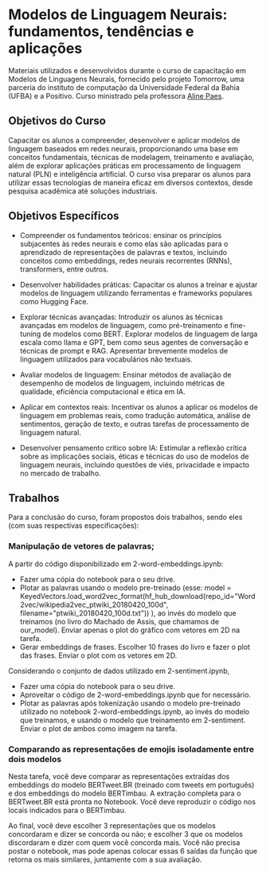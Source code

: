 # Modelos de Linguagem Neurais: fundamentos, tendências e aplicações

Materiais utilizados e desenvolvidos durante o curso de capacitação em Modelos de Linguagens Neurais, fornecido pelo projeto Tomorrow, uma parceria do instituto de computação da Universidade Federal da Bahia (UFBA) e a Positivo. Curso ministrado pela professora [Aline Paes](http://lattes.cnpq.br/0506389215528790).

## Objetivos do Curso
Capacitar os alunos a compreender, desenvolver e aplicar modelos de linguagem baseados em redes neurais, proporcionando uma base em conceitos fundamentais, técnicas de modelagem, treinamento e avaliação, além de explorar aplicações práticas em processamento de linguagem natural (PLN) e inteligência artificial. O curso visa preparar os alunos para utilizar essas tecnologias de maneira eficaz em diversos contextos, desde pesquisa acadêmica até soluções industriais.

## Objetivos Específicos
- Compreender os fundamentos teóricos: ensinar os princípios subjacentes às redes neurais e como elas são aplicadas para o aprendizado de representações de palavras e textos, incluindo conceitos como embeddings, redes neurais recorrentes (RNNs), transformers, entre outros. 

- Desenvolver habilidades práticas: Capacitar os alunos a treinar e ajustar modelos de linguagem utilizando ferramentas e frameworks populares como Hugging Face. 

- Explorar técnicas avançadas: Introduzir os alunos às técnicas avançadas em modelos de linguagem, como pré-treinamento e fine-tuning de modelos como BERT. Explorar modelos de linguagem de larga escala como llama e GPT, bem como seus agentes de conversação e técnicas de prompt e RAG. Apresentar brevemente modelos de linguagem utilizados para vocabulários não textuais. 

- Avaliar modelos de linguagem: Ensinar métodos de avaliação de desempenho de modelos de linguagem, incluindo métricas de qualidade, eficiência computacional e ética em IA. 

- Aplicar em contextos reais: Incentivar os alunos a aplicar os modelos de linguagem em problemas reais, como tradução automática, análise de sentimentos, geração de texto, e outras tarefas de processamento de linguagem natural. 

- Desenvolver pensamento crítico sobre IA: Estimular a reflexão crítica sobre as implicações sociais, éticas e técnicas do uso de modelos de linguagem neurais, incluindo questões de viés, privacidade e impacto no mercado de trabalho.

## Trabalhos
Para a conclusão do curso, foram propostos dois trabalhos, sendo eles (com suas respectivas especificações):

### Manipulação de vetores de palavras;
A partir do código disponibilizado em 2-word-embeddings.ipynb:
* Fazer uma cópia do notebook para o seu drive.
* Plotar as palavras usando o modelo pre-treinado (esse: model = KeyedVectors.load_word2vec_format(hf_hub_download(repo_id="Word2vec/wikipedia2vec_ptwiki_20180420_100d", filename="ptwiki_20180420_100d.txt"))
), ao invés do modelo que treinamos (no livro do Machado de Assis, que chamamos de our_model). Enviar apenas o plot do gráfico com vetores em 2D na tarefa.
* Gerar embeddings de frases. Escolher 10 frases do livro e fazer o plot das frases. Enviar o plot com os vetores em 2D.

Considerando o conjunto de dados utilizado em 2-sentiment.ipynb,
* Fazer uma cópia do notebook para o seu drive.
* Aproveitar o código de 2-word-embeddings.ipynb que for necessário.
* Plotar as palavras após tokenização usando o modelo pre-treinado utilizado no notebook 2-word-embeddings.ipynb, ao invés do modelo que treinamos,  e usando o modelo que treinamento em 2-sentiment. Enviar o plot de ambos como imagem na tarefa.

### Comparando as representações de emojis isoladamente entre dois modelos
Nesta tarefa, você deve comparar as representações extraídas dos embeddings do modelo BERTweet.BR (treinado com tweets em português) e dos embeddings do modelo BERTimbau.
A extração completa para o BERTweet.BR está pronta no Notebook. Você deve reproduzir o código nos locais indicados para o BERTimbau.

Ao final, você deve escolher 3 representações que os modelos concordaram e dizer se concorda ou não; e escolher 3 que os modelos discordaram e dizer com quem você concorda mais. Você não precisa postar o notebook, mas pode apenas colocar essas 6 saídas da função que retorna os mais similares, juntamente com a sua avaliação.